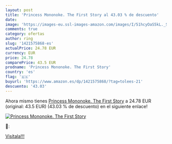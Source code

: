 ```yaml
---
layout: post
title: 'Princess Mononoke. The First Story al 43.03 % de descuento'
date: 
image: 'https://images-eu.ssl-images-amazon.com/images/I/51hcyOaS5kL._SL200_.jpg'
comments: true
category: ofertas
author: ring
slug: '1421575868-es'
actualPrice: 24.78 EUR
currency: EUR
price: 24.78
comparePrice: 43.5 EUR
prodname: 'Princess Mononoke. The First Story'
country: 'es'
flag: '🇪🇸'
buyurl: 'https://www.amazon.es/dp/1421575868/?tag=tolees-21'
descuento: '43.03'
---
```


Ahora mismo tienes [Princess Mononoke. The First Story](https://www.amazon.es/dp/1421575868/?tag=tolees-21) a 24.78 EUR (original: 43.5 EUR) (43.03 %  de descuento) en el siguiente enlace!

[![Princess Mononoke. The First Story](https://images-eu.ssl-images-amazon.com/images/I/51hcyOaS5kL._SL200_.jpg)](https://www.amazon.es/dp/1421575868/?tag=tolees-21)

🔎:


[Visítala!!!](https://www.amazon.es/dp/1421575868/?tag=tolees-21)
